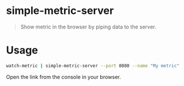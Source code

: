 # simple-metric-server

> Show metric in the browser by piping data to the server.

# Usage

```sh
watch-metric | simple-metric-server --port 8080 --name "My metric"
```

Open the link from the console in your browser.

